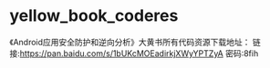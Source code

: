 # yellow_book_coderes
《Android应用安全防护和逆向分析》大黄书所有代码资源下载地址：
链接:https://pan.baidu.com/s/1bUKcMOEadirkjXWyYPTZyA  密码:8fih
